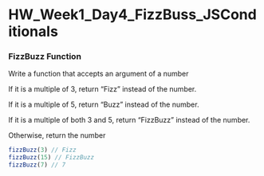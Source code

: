 # HW_Week1_Day4_FizzBuss_JSConditionals

### FizzBuzz Function
Write a function that accepts an argument of a number

If it is a multiple of 3, return “Fizz” instead of the number.

If it is a multiple of 5, return “Buzz” instead of the number.

If it is a multiple of both 3 and 5, return “FizzBuzz” instead of the number.

Otherwise, return the number

```js
fizzBuzz(3) // Fizz
fizzBuzz(15) // FizzBuzz
fizzBuzz(7) // 7
```
